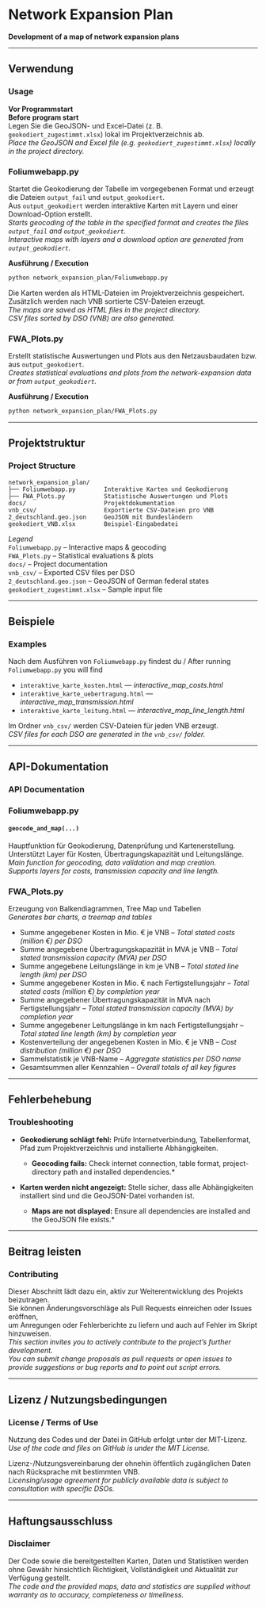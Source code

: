# Network Expansion Plan  
**Development of a map of network expansion plans**

---

## Verwendung  
### Usage  
**Vor Programmstart**  
**Before program start**  
Legen Sie die GeoJSON- und Excel-Datei (z.&nbsp;B. `geokodiert_zugestimmt.xlsx`) lokal im Projektverzeichnis ab.  
*Place the GeoJSON and Excel file (e.g. `geokodiert_zugestimmt.xlsx`) locally in the project directory.*

### Foliumwebapp.py  
Startet die Geokodierung der Tabelle im vorgegebenen Format und erzeugt die Dateien `output_fail` und `output_geokodiert`.  
Aus `output_geokodiert` werden interaktive Karten mit Layern und einer Download-Option erstellt.  
*Starts geocoding of the table in the specified format and creates the files `output_fail` and `output_geokodiert`.  
Interactive maps with layers and a download option are generated from `output_geokodiert`.*

**Ausführung / Execution**

```bash
python network_expansion_plan/Foliumwebapp.py
```

Die Karten werden als HTML-Dateien im Projektverzeichnis gespeichert.  
Zusätzlich werden nach VNB sortierte CSV-Dateien erzeugt.  
*The maps are saved as HTML files in the project directory.  
CSV files sorted by DSO (VNB) are also generated.*

### FWA_Plots.py  
Erstellt statistische Auswertungen und Plots aus den Netzausbaudaten bzw. aus `output_geokodiert`.  
*Creates statistical evaluations and plots from the network-expansion data or from `output_geokodiert`.*

**Ausführung / Execution**

```bash
python network_expansion_plan/FWA_Plots.py
```

---

## Projektstruktur  
### Project Structure  

```
network_expansion_plan/
├── Foliumwebapp.py        Interaktive Karten und Geokodierung
├── FWA_Plots.py           Statistische Auswertungen und Plots
docs/                      Projektdokumentation
vnb_csv/                   Exportierte CSV-Dateien pro VNB
2_deutschland.geo.json     GeoJSON mit Bundesländern
geokodiert_VNB.xlsx        Beispiel-Eingabedatei
```

*Legend*  
`Foliumwebapp.py` – Interactive maps & geocoding  
`FWA_Plots.py` – Statistical evaluations & plots  
`docs/` – Project documentation  
`vnb_csv/` – Exported CSV files per DSO  
`2_deutschland.geo.json` – GeoJSON of German federal states  
`geokodiert_zugestimmt.xlsx` – Sample input file  

---

## Beispiele  
### Examples  

Nach dem Ausführen von `Foliumwebapp.py` findest du / After running `Foliumwebapp.py` you will find

* `interaktive_karte_kosten.html` — *interactive_map_costs.html*  
* `interaktive_karte_uebertragung.html` — *interactive_map_transmission.html*  
* `interaktive_karte_leitung.html` — *interactive_map_line_length.html*

Im Ordner `vnb_csv/` werden CSV-Dateien für jeden VNB erzeugt.  
*CSV files for each DSO are generated in the `vnb_csv/` folder.*

---

## API-Dokumentation  
### API Documentation  

### Foliumwebapp.py  
#### `geocode_and_map(...)`  
Hauptfunktion für Geokodierung, Datenprüfung und Kartenerstellung.  
Unterstützt Layer für Kosten, Übertragungskapazität und Leitungslänge.  
*Main function for geocoding, data validation and map creation.  
Supports layers for costs, transmission capacity and line length.*

### FWA_Plots.py  
Erzeugung von Balkendiagrammen, Tree Map und Tabellen  
*Generates bar charts, a treemap and tables*

- Summe angegebener Kosten in Mio. € je VNB – *Total stated costs (million €) per DSO*  
- Summe angegebene Übertragungskapazität in MVA je VNB – *Total stated transmission capacity (MVA) per DSO*  
- Summe angegebene Leitungslänge in km je VNB – *Total stated line length (km) per DSO*  
- Summe angegebener Kosten in Mio. € nach Fertigstellungsjahr – *Total stated costs (million €) by completion year*  
- Summe angegebener Übertragungskapazität in MVA nach Fertigstellungsjahr – *Total stated transmission capacity (MVA) by completion year*  
- Summe angegebener Leitungslänge in km nach Fertigstellungsjahr – *Total stated line length (km) by completion year*  
- Kostenverteilung der angegebenen Kosten in Mio. € je VNB – *Cost distribution (million €) per DSO*  
- Sammelstatistik je VNB-Name – *Aggregate statistics per DSO name*  
- Gesamtsummen aller Kennzahlen – *Overall totals of all key figures*

---

## Fehlerbehebung  
### Troubleshooting  

* **Geokodierung schlägt fehl:** Prüfe Internetverbindung, Tabellenformat, Pfad zum Projektverzeichnis und installierte Abhängigkeiten.  
  * **Geocoding fails:** Check internet connection, table format, project-directory path and installed dependencies.*

* **Karten werden nicht angezeigt:** Stelle sicher, dass alle Abhängigkeiten installiert sind und die GeoJSON-Datei vorhanden ist.  
  * **Maps are not displayed:** Ensure all dependencies are installed and the GeoJSON file exists.*

---

## Beitrag leisten  
### Contributing  

Dieser Abschnitt lädt dazu ein, aktiv zur Weiterentwicklung des Projekts beizutragen.  
Sie können Änderungsvorschläge als Pull Requests einreichen oder Issues eröffnen,  
um Anregungen oder Fehlerberichte zu liefern und auch auf Fehler im Skript hinzuweisen.  
*This section invites you to actively contribute to the project’s further development.  
You can submit change proposals as pull requests or open issues to provide suggestions or bug reports and to point out script errors.*

---

## Lizenz / Nutzungsbedingungen  
### License / Terms of Use  

Nutzung des Codes und der Datei in GitHub erfolgt unter der MIT-Lizenz.  
*Use of the code and files on GitHub is under the MIT License.*

Lizenz-/Nutzungsvereinbarung der ohnehin öffentlich zugänglichen Daten nach Rücksprache mit bestimmten VNB.  
*Licensing/usage agreement for publicly available data is subject to consultation with specific DSOs.*

---

## Haftungsausschluss  
### Disclaimer  

Der Code sowie die bereitgestellten Karten, Daten und Statistiken werden ohne Gewähr hinsichtlich Richtigkeit, Vollständigkeit und Aktualität zur Verfügung gestellt.  
*The code and the provided maps, data and statistics are supplied without warranty as to accuracy, completeness or timeliness.*
